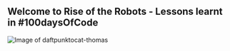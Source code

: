 ## Welcome to Rise of the Robots - Lessons learnt in #100daysOfCode

![Image of daftpunktocat-thomas](https://octodex.github.com/daftpunktocat-thomas.gif)